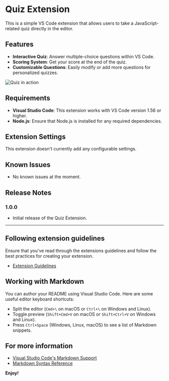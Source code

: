 # Quiz Extension

This is a simple VS Code extension that allows users to take a JavaScript-related quiz directly in the editor.

## Features

- **Interactive Quiz**: Answer multiple-choice questions within VS Code.
- **Scoring System**: Get your score at the end of the quiz.
- **Customizable Questions**: Easily modify or add more questions for personalized quizzes.

![Quiz in action](images/quiz-demo.gif)  <!-- You can add an image or gif of your quiz here -->

## Requirements

- **Visual Studio Code**: This extension works with VS Code version 1.56 or higher.
- **Node.js**: Ensure that Node.js is installed for any required dependencies.

## Extension Settings

This extension doesn't currently add any configurable settings.

## Known Issues

- No known issues at the moment.

## Release Notes

### 1.0.0

- Initial release of the Quiz Extension.

---

## Following extension guidelines

Ensure that you've read through the extensions guidelines and follow the best practices for creating your extension.

* [Extension Guidelines](https://code.visualstudio.com/api/references/extension-guidelines)

## Working with Markdown

You can author your README using Visual Studio Code. Here are some useful editor keyboard shortcuts:

* Split the editor (`Cmd+\` on macOS or `Ctrl+\` on Windows and Linux).
* Toggle preview (`Shift+Cmd+V` on macOS or `Shift+Ctrl+V` on Windows and Linux).
* Press `Ctrl+Space` (Windows, Linux, macOS) to see a list of Markdown snippets.

## For more information

* [Visual Studio Code's Markdown Support](http://code.visualstudio.com/docs/languages/markdown)
* [Markdown Syntax Reference](https://help.github.com/articles/markdown-basics/)

**Enjoy!**
